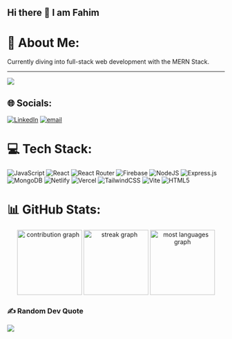 ## Hi there 👋 I am Fahim

# 💫 About Me:
Currently diving into full-stack web development with the MERN Stack.

---
[![](https://visitcount.itsvg.in/api?id=Fahimchowdhury23&icon=5&color=0)](https://visitcount.itsvg.in)

## 🌐 Socials:
[![LinkedIn](https://img.shields.io/badge/LinkedIn-%230077B5.svg?logo=linkedin&logoColor=white)](https://linkedin.com/in/https://www.linkedin.com/in/fahim-chowdhury-369933368/) [![email](https://img.shields.io/badge/Email-D14836?logo=gmail&logoColor=white)](mailto:fahimchowdhury877@gmail.com) 

# 💻 Tech Stack:
![JavaScript](https://img.shields.io/badge/javascript-%23323330.svg?style=for-the-badge&logo=javascript&logoColor=%23F7DF1E) ![React](https://img.shields.io/badge/react-%2320232a.svg?style=for-the-badge&logo=react&logoColor=%2361DAFB) ![React Router](https://img.shields.io/badge/React_Router-CA4245?style=for-the-badge&logo=react-router&logoColor=white) ![Firebase](https://img.shields.io/badge/firebase-%23039BE5.svg?style=for-the-badge&logo=firebase) ![NodeJS](https://img.shields.io/badge/node.js-6DA55F?style=for-the-badge&logo=node.js&logoColor=white) ![Express.js](https://img.shields.io/badge/express.js-%23404d59.svg?style=for-the-badge&logo=express&logoColor=%2361DAFB) ![MongoDB](https://img.shields.io/badge/MongoDB-%234ea94b.svg?style=for-the-badge&logo=mongodb&logoColor=white) ![Netlify](https://img.shields.io/badge/netlify-%23000000.svg?style=for-the-badge&logo=netlify&logoColor=#00C7B7) ![Vercel](https://img.shields.io/badge/vercel-%23000000.svg?style=for-the-badge&logo=vercel&logoColor=white)  ![TailwindCSS](https://img.shields.io/badge/tailwindcss-%2338B2AC.svg?style=for-the-badge&logo=tailwind-css&logoColor=white) ![Vite](https://img.shields.io/badge/vite-%23646CFF.svg?style=for-the-badge&logo=vite&logoColor=white) ![HTML5](https://img.shields.io/badge/html5-%23E34F26.svg?style=for-the-badge&logo=html5&logoColor=white)

# 📊 GitHub Stats:


<div align="center">
  <img src="https://github-readme-stats.vercel.app/api?username=Irenity0&hide_title=false&hide_rank=false&show_icons=true&include_all_commits=true&count_private=true&disable_animations=false&theme=dracula&locale=en&hide_border=false&order=1](https://github-readme-stats.vercel.app/api?username=Fahimchowdhury23&theme=nightowl&hide_border=false&include_all_commits=true&count_private=false" height="150" alt="contribution graph"/>
  
  <img src="https://github-readme-stats.vercel.app/api/top-langs?username=Irenity0&locale=en&hide_title=false&layout=compact&card_width=320&langs_count=5&theme=dracula&hide_border=false&order=2](https://nirzak-streak-stats.vercel.app/?user=Fahimchowdhury23&theme=nightowl&hide_border=false" height="150" alt="streak graph"/>
  
  <img src="https://github-readme-stats.vercel.app/api/top-langs?username=Irenity0&locale=en&hide_title=false&layout=compact&card_width=320&langs_count=5&theme=dracula&hide_border=false&order=2](https://nirzak-streak-stats.vercel.app/?user=Fahimchowdhury23&theme=nightowl&hide_border=false](https://github-readme-stats.vercel.app/api/top-langs/?username=Fahimchowdhury23&theme=nightowl&hide_border=false&include_all_commits=true&count_private=false&layout=compact" height="150" alt="most languages graph"/>
</div>

### ✍️ Random Dev Quote
![](https://quotes-github-readme.vercel.app/api?type=horizontal&theme=merko)
